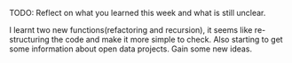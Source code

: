 TODO: Reflect on what you learned this week and what is still unclear.

I learnt two new functions(refactoring and recursion), it seems like re-structuring the code and make it more simple to check. Also starting to get some information about open data projects. Gain some new ideas.